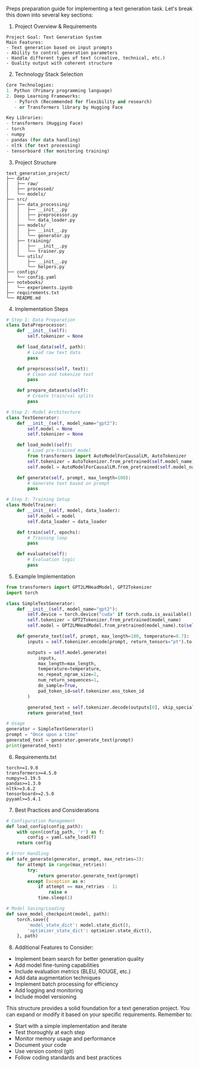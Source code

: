 Preps preparation guide for implementing a text generation task. Let's break this down into several key sections:

1. Project Overview & Requirements

```
Project Goal: Text Generation System
Main Features:
- Text generation based on input prompts
- Ability to control generation parameters
- Handle different types of text (creative, technical, etc.)
- Quality output with coherent structure
```

2. Technology Stack Selection

```python
Core Technologies:
1. Python (Primary programming language)
2. Deep Learning Frameworks:
   - PyTorch (Recommended for flexibility and research)
   - or Transformers library by Hugging Face

Key Libraries:
- transformers (Hugging Face)
- torch
- numpy
- pandas (for data handling)
- nltk (for text processing)
- tensorboard (for monitoring training)
```

3. Project Structure

```
text_generation_project/
├── data/
│   ├── raw/
│   ├── processed/
│   └── models/
├── src/
│   ├── data_processing/
│   │   ├── __init__.py
│   │   ├── preprocessor.py
│   │   └── data_loader.py
│   ├── models/
│   │   ├── __init__.py
│   │   └── generator.py
│   ├── training/
│   │   ├── __init__.py
│   │   └── trainer.py
│   └── utils/
│       ├── __init__.py
│       └── helpers.py
├── configs/
│   └── config.yaml
├── notebooks/
│   └── experiments.ipynb
├── requirements.txt
└── README.md
```

4. Implementation Steps

```python
# Step 1: Data Preparation
class DataPreprocessor:
    def __init__(self):
        self.tokenizer = None

    def load_data(self, path):
        # Load raw text data
        pass

    def preprocess(self, text):
        # Clean and tokenize text
        pass

    def prepare_datasets(self):
        # Create train/val splits
        pass

# Step 2: Model Architecture
class TextGenerator:
    def __init__(self, model_name="gpt2"):
        self.model = None
        self.tokenizer = None

    def load_model(self):
        # Load pre-trained model
        from transformers import AutoModelForCausalLM, AutoTokenizer
        self.tokenizer = AutoTokenizer.from_pretrained(self.model_name)
        self.model = AutoModelForCausalLM.from_pretrained(self.model_name)

    def generate(self, prompt, max_length=100):
        # Generate text based on prompt
        pass

# Step 3: Training Setup
class ModelTrainer:
    def __init__(self, model, data_loader):
        self.model = model
        self.data_loader = data_loader

    def train(self, epochs):
        # Training loop
        pass

    def evaluate(self):
        # Evaluation logic
        pass
```

5. Example Implementation

```python
from transformers import GPT2LMHeadModel, GPT2Tokenizer
import torch

class SimpleTextGenerator:
    def __init__(self, model_name="gpt2"):
        self.device = torch.device("cuda" if torch.cuda.is_available() else "cpu")
        self.tokenizer = GPT2Tokenizer.from_pretrained(model_name)
        self.model = GPT2LMHeadModel.from_pretrained(model_name).to(self.device)

    def generate_text(self, prompt, max_length=100, temperature=0.7):
        inputs = self.tokenizer.encode(prompt, return_tensors="pt").to(self.device)

        outputs = self.model.generate(
            inputs,
            max_length=max_length,
            temperature=temperature,
            no_repeat_ngram_size=2,
            num_return_sequences=1,
            do_sample=True,
            pad_token_id=self.tokenizer.eos_token_id
        )

        generated_text = self.tokenizer.decode(outputs[0], skip_special_tokens=True)
        return generated_text

# Usage
generator = SimpleTextGenerator()
prompt = "Once upon a time"
generated_text = generator.generate_text(prompt)
print(generated_text)
```

6. Requirements.txt

```
torch>=1.9.0
transformers>=4.5.0
numpy>=1.19.5
pandas>=1.3.0
nltk>=3.6.2
tensorboard>=2.5.0
pyyaml>=5.4.1
```

7. Best Practices and Considerations

```python
# Configuration Management
def load_config(config_path):
    with open(config_path, 'r') as f:
        config = yaml.safe_load(f)
    return config

# Error Handling
def safe_generate(generator, prompt, max_retries=3):
    for attempt in range(max_retries):
        try:
            return generator.generate_text(prompt)
        except Exception as e:
            if attempt == max_retries - 1:
                raise e
            time.sleep(1)

# Model Saving/Loading
def save_model_checkpoint(model, path):
    torch.save({
        'model_state_dict': model.state_dict(),
        'optimizer_state_dict': optimizer.state_dict(),
    }, path)
```

8. Additional Features to Consider:

- Implement beam search for better generation quality
- Add model fine-tuning capabilities
- Include evaluation metrics (BLEU, ROUGE, etc.)
- Add data augmentation techniques
- Implement batch processing for efficiency
- Add logging and monitoring
- Include model versioning

This structure provides a solid foundation for a text generation project. You can expand or modify it based on your specific requirements. Remember to:

- Start with a simple implementation and iterate
- Test thoroughly at each step
- Monitor memory usage and performance
- Document your code
- Use version control (git)
- Follow coding standards and best practices
